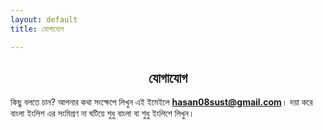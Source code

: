 ```yaml
---
layout: default
title: যোগাযোগ

---
```

## <center>যোগাযোগ</center>

কিছু বলতে চান? আপনার কথা সংক্ষেপে লিখুন এই ইমেইলে **hasan08sust@gmail.com**। দয়া করে বাংলা ইংলিশ এর সংমিশ্রণ না ঘটিয়ে শুধু বাংলা বা শুধু ইংলিশে লিখুন। 